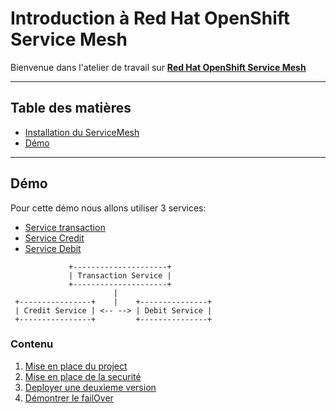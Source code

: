 # Introduction à Red Hat OpenShift Service Mesh

Bienvenue dans l'atelier de travail sur [**Red Hat OpenShift Service Mesh**](https://www.redhat.com/en/technologies/cloud-computing/openshift/what-is-openshift-service-mesh#:~:text=Red%20Hat%C2%AE%20OpenShift%C2%AE,microservices%20in%20your%20service%20mesh.)

---
## Table des matières
 * [Installation du ServiceMesh](https://github.com/froberge/howto-ocp-servicemesh-setup/)
 * [Démo](#demo)

---
## Démo

Pour cette démo nous allons utiliser 3 services:
* [Service transaction](transaction-service/README.md)
* [Service Credit](credit-service/README.md)
* [Service Debit](credit-service/README.md)

```
             +---------------------+ 
             | Transaction Service |
             +---------------------+
                       |
 +----------------+    |    +---------------+ 
 | Credit Service | <-- --> | Debit Service |
 +----------------+         +---------------+ 
```


### Contenu
1. [Mise en place du project](docs/workshop_part1.md)
2. [Mise en place de la securité](docs/workshop_part2.md)
3. [Deployer une deuxieme version](docs/workshop_part3.md)
4. [Démontrer le failOver](docs/workshop_part4.md)